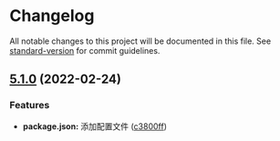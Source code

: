 # Changelog

All notable changes to this project will be documented in this file. See [standard-version](https://github.com/conventional-changelog/standard-version) for commit guidelines.

## [5.1.0](https://github.com/yufile/vue-admin-template/compare/v5.0.0...v5.1.0) (2022-02-24)


### Features

* **package.json:** 添加配置文件 ([c3800ff](https://github.com/yufile/vue-admin-template/commit/c3800ff93d9bb6f49158c00e0286290e5ac6a2ff))
